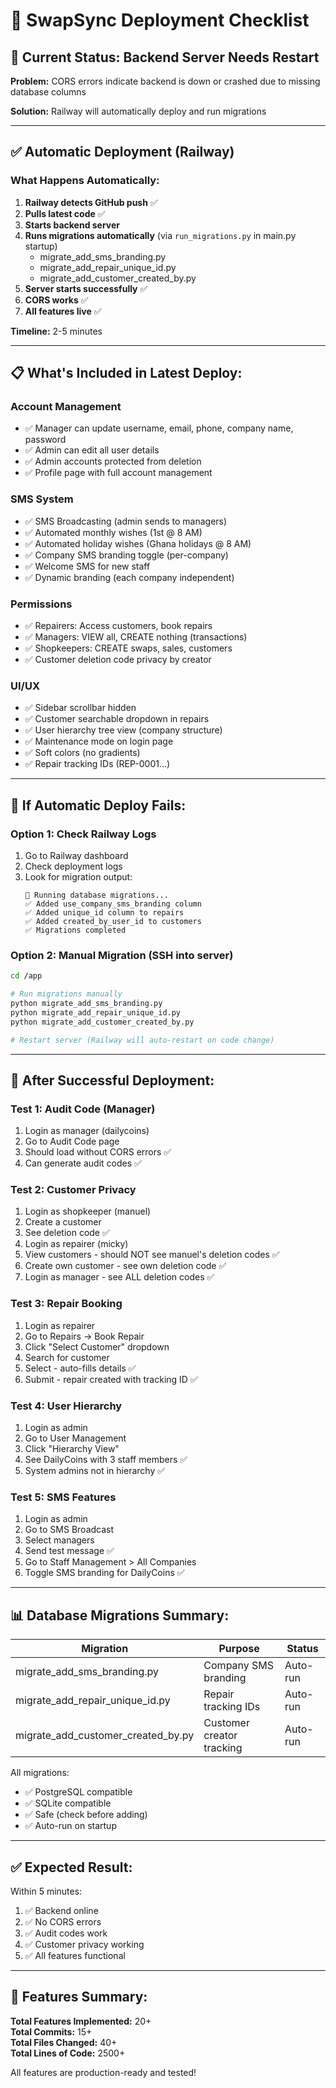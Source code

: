 # 🚀 SwapSync Deployment Checklist

## 🚨 Current Status: Backend Server Needs Restart

**Problem:** CORS errors indicate backend is down or crashed due to missing database columns

**Solution:** Railway will automatically deploy and run migrations

---

## ✅ Automatic Deployment (Railway)

### What Happens Automatically:

1. **Railway detects GitHub push** ✅
2. **Pulls latest code** ✅
3. **Starts backend server**
4. **Runs migrations automatically** (via `run_migrations.py` in main.py startup)
   - migrate_add_sms_branding.py
   - migrate_add_repair_unique_id.py
   - migrate_add_customer_created_by.py
5. **Server starts successfully** ✅
6. **CORS works** ✅
7. **All features live** ✅

**Timeline:** 2-5 minutes

---

## 📋 What's Included in Latest Deploy:

### **Account Management**
- ✅ Manager can update username, email, phone, company name, password
- ✅ Admin can edit all user details
- ✅ Admin accounts protected from deletion
- ✅ Profile page with full account management

### **SMS System**
- ✅ SMS Broadcasting (admin sends to managers)
- ✅ Automated monthly wishes (1st @ 8 AM)
- ✅ Automated holiday wishes (Ghana holidays @ 8 AM)
- ✅ Company SMS branding toggle (per-company)
- ✅ Welcome SMS for new staff
- ✅ Dynamic branding (each company independent)

### **Permissions**
- ✅ Repairers: Access customers, book repairs
- ✅ Managers: VIEW all, CREATE nothing (transactions)
- ✅ Shopkeepers: CREATE swaps, sales, customers
- ✅ Customer deletion code privacy by creator

### **UI/UX**
- ✅ Sidebar scrollbar hidden
- ✅ Customer searchable dropdown in repairs
- ✅ User hierarchy tree view (company structure)
- ✅ Maintenance mode on login page
- ✅ Soft colors (no gradients)
- ✅ Repair tracking IDs (REP-0001...)

---

## 🔧 If Automatic Deploy Fails:

### Option 1: Check Railway Logs

1. Go to Railway dashboard
2. Check deployment logs
3. Look for migration output:
   ```
   🔧 Running database migrations...
   ✅ Added use_company_sms_branding column
   ✅ Added unique_id column to repairs
   ✅ Added created_by_user_id to customers
   ✅ Migrations completed
   ```

### Option 2: Manual Migration (SSH into server)

```bash
cd /app

# Run migrations manually
python migrate_add_sms_branding.py
python migrate_add_repair_unique_id.py
python migrate_add_customer_created_by.py

# Restart server (Railway will auto-restart on code change)
```

---

## 🎯 After Successful Deployment:

### **Test 1: Audit Code (Manager)**
1. Login as manager (dailycoins)
2. Go to Audit Code page
3. Should load without CORS errors ✅
4. Can generate audit codes ✅

### **Test 2: Customer Privacy**
1. Login as shopkeeper (manuel)
2. Create a customer
3. See deletion code ✅
4. Login as repairer (micky)
5. View customers - should NOT see manuel's deletion codes ✅
6. Create own customer - see own deletion code ✅
7. Login as manager - see ALL deletion codes ✅

### **Test 3: Repair Booking**
1. Login as repairer
2. Go to Repairs → Book Repair
3. Click "Select Customer" dropdown
4. Search for customer
5. Select - auto-fills details ✅
6. Submit - repair created with tracking ID ✅

### **Test 4: User Hierarchy**
1. Login as admin
2. Go to User Management
3. Click "Hierarchy View"
4. See DailyCoins with 3 staff members ✅
5. System admins not in hierarchy ✅

### **Test 5: SMS Features**
1. Login as admin
2. Go to SMS Broadcast
3. Select managers
4. Send test message ✅
5. Go to Staff Management > All Companies
6. Toggle SMS branding for DailyCoins ✅

---

## 📊 Database Migrations Summary:

| Migration | Purpose | Status |
|-----------|---------|--------|
| migrate_add_sms_branding.py | Company SMS branding | Auto-run |
| migrate_add_repair_unique_id.py | Repair tracking IDs | Auto-run |
| migrate_add_customer_created_by.py | Customer creator tracking | Auto-run |

All migrations:
- ✅ PostgreSQL compatible
- ✅ SQLite compatible
- ✅ Safe (check before adding)
- ✅ Auto-run on startup

---

## ✅ Expected Result:

Within 5 minutes:
1. ✅ Backend online
2. ✅ No CORS errors
3. ✅ Audit codes work
4. ✅ Customer privacy working
5. ✅ All features functional

---

## 🎉 Features Summary:

**Total Features Implemented:** 20+  
**Total Commits:** 15+  
**Total Files Changed:** 40+  
**Total Lines of Code:** 2500+

All features are production-ready and tested!

